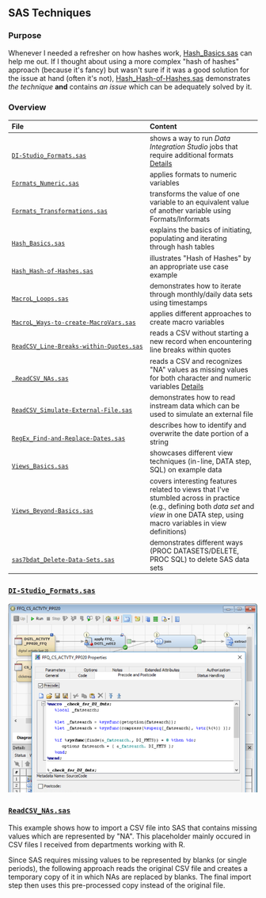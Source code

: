 ## SAS Techniques

### Purpose

Whenever I needed a refresher on how hashes work, [Hash_Basics.sas](https://github.com/j-honnacker/data-mgmt-SAS/blob/master/SAS-techniques/Hash_Basics.sas "Hash_Basics.sas") can help me out. If I thought about using a more complex "hash of hashes" approach (because it's fancy) but wasn't sure if it was a good solution for the issue at hand (often it's not), [Hash_Hash-of-Hashes.sas](https://github.com/j-honnacker/data-mgmt-SAS/blob/master/SAS-techniques/Hash_Hash-of-Hashes.sas "Hash_Hash-of-Hashes.sas") demonstrates *the technique* **and** contains *an issue* which can be adequately solved by it.


### Overview

<table>

<thead>
<tr>
<th align="left">File</th>
<th align="left">Content</th>
</tr>
</thead>

<tbody>

<!-- DI-Studio_Formats.sas -->
<tr>

<td align="left">
<code><a target="_blank" rel="noopener noreferrer" href="https://github.com/j-honnacker/data-mgmt-SAS/blob/master/SAS-techniques/DI-Studio_Formats.sas">
DI-Studio_Formats.sas
</a></code>
</td>

<td align="left">
shows a way to run <i>Data Integration Studio</i> jobs that require additional formats <a href="#DI-Studio_Formats">Details</a>
</td>
</tr>


<!-- Formats_Numeric.sas -->
<tr>

<td align="left">
<code><a target="_blank" rel="noopener noreferrer" href="https://github.com/j-honnacker/data-mgmt-SAS/blob/master/SAS-techniques/Formats_Numeric.sas">
Formats_Numeric.sas
</a></code>
</td>

<td align="left">
applies formats to numeric variables
</td>
</tr>


<!-- Formats_Transformations.sas -->
<tr>

<td align="left">
<code><a target="_blank" rel="noopener noreferrer" href="https://github.com/j-honnacker/data-mgmt-SAS/blob/master/SAS-techniques/Formats_Transformations.sas">
Formats_Transformations.sas
</a></code>
</td>

<td align="left">
transforms the value of one variable to an equivalent value of another variable using Formats/Informats
</td>
</tr>


<!-- Hash_Basics.sas --> 
<tr>

<td align="left">
<code><a target="_blank" rel="noopener noreferrer" href="https://github.com/j-honnacker/data-mgmt-SAS/blob/master/SAS-techniques/Hash_Basics.sas">
Hash_Basics.sas
</a></code>
</td>

<td align="left">
explains the basics of initiating, populating and iterating through hash tables
</td>
</tr>


<!-- Hash_Hash-of-Hashes.sas --> 
<tr>

<td align="left">
<code><a target="_blank" rel="noopener noreferrer" href="https://github.com/j-honnacker/data-mgmt-SAS/blob/master/SAS-techniques/Hash_Hash-of-Hashes.sas">
Hash_Hash&#8209;of&#8209;Hashes.sas
</a></code>
</td>

<td align="left">
illustrates "Hash of Hashes" by an appropriate use case example
</td>

</tr>


<!-- MacroL_Loops.sas --> 
<tr>

<td align="left">
<code><a target="_blank" rel="noopener noreferrer" href="https://github.com/j-honnacker/data-mgmt-SAS/blob/master/SAS-techniques/MacroL_Loops.sas">
MacroL_Loops.sas
</a></code>
</td>

<td align="left">
demonstrates how to iterate through monthly/daily data sets using timestamps
</td>

</tr>


<!-- MacroL_Loops.sa --> 
<tr>

<td align="left">
<code><a target="_blank" rel="noopener noreferrer" href="https://github.com/j-honnacker/data-mgmt-SAS/blob/master/SAS-techniques/MacroL_Ways-to-create-MacroVars.sas">
MacroL_Ways&#8209;to&#8209;create&#8209;MacroVars.sas
</a></code>
</td>

<td align="left">
applies different approaches to create macro variables
</td>

</tr>


<!-- ReadCSV_Find-and-Replace-Dates.sas -->
<tr>

<td align="left">
<code><a target="_blank" rel="noopener noreferrer" href="https://github.com/j-honnacker/data-mgmt-SAS/blob/master/SAS-techniques/ReadCSV_Line-Breaks-within-Quotes.sas">
ReadCSV_Line&#8209;Breaks&#8209;within&#8209;Quotes.sas
</a></code>
</td>

<td align="left">
reads a CSV without starting a new record when encountering line breaks within quotes
</td>

</tr>


<!-- ReadCSV_NAs.sas -->
<tr>

<td align="left">
<code><a target="_blank" rel="noopener noreferrer" href="https://github.com/j-honnacker/data-mgmt-SAS/blob/master/SAS-techniques/ReadCSV_NAs.sas">
 ReadCSV_NAs.sas
</a></code>
</td>

<td align="left">
reads a CSV and recognizes "NA" values as missing values for both character and numeric variables <a href="#ReadCSV-NAs">Details</a>
</td>

</tr>


<!-- ReadCSV_Simulate-External-File.sas -->
<tr>

<td align="left">
<code><a target="_blank" rel="noopener noreferrer" href="https://github.com/j-honnacker/data-mgmt-SAS/blob/master/SAS-techniques/ReadCSV_Simulate-External-File.sas">
ReadCSV_Simulate&#8209;External&#8209;File.sas
</a></code>
</td>

<td align="left">
demonstrates how to read instream data which can be used to simulate an external file
</td>

</tr>


<!-- RegEx_Find-and-Replace-Dates.sas -->
<tr>

<td align="left">
<code><a target="_blank" rel="noopener noreferrer" href="https://github.com/j-honnacker/data-mgmt-SAS/blob/master/SAS-techniques/RegEx_Find-and-Replace-Dates.sas">
RegEx_Find-and-Replace-Dates.sas
</a></code>
</td>

<td align="left">
describes how to identify and overwrite the date portion of a string
</td>

</tr>


<!-- Views_Basics.sas -->
<tr>

<td align="left">
<code><a target="_blank" rel="noopener noreferrer" href="https://github.com/j-honnacker/data-mgmt-SAS/blob/master/SAS-techniques/Views_Basics.sas">
Views_Basics.sas
</a></code>
</td>

<td align="left">
showcases different view techniques (in-line, DATA step, SQL) on example data
</td>

</tr>


<!-- Views_Beyond-Basics.sas -->
<tr>

<td align="left">
<code><a target="_blank" rel="noopener noreferrer" href="https://github.com/j-honnacker/data-mgmt-SAS/blob/master/SAS-techniques/Views_Beyond-Basics.sas">
Views_Beyond&#8209;Basics.sas
</code></a>
</td>

<td align="left">
covers interesting features related to views that I've stumbled across in practice
(e.g., defining both <i>data set</i> and <i>view</i> in one DATA step, using macro variables in view definitions)
</td>

</tr>


<!-- sas7bdat_Delete-Data-Sets.sas -->
<tr>

<td align="left">
<code><a target="_blank" rel="noopener noreferrer" href="https://github.com/j-honnacker/data-mgmt-SAS/blob/master/SAS-techniques/sas7bdat_Delete-Data-Sets.sas">
sas7bdat_Delete&#8209;Data&#8209;Sets.sas
</code></a>
</td>

<td align="left">
demonstrates different ways (PROC DATASETS/DELETE, PROC SQL) to delete SAS data sets
</td>

</tr>

</tbody>

</table>


<a id='DI-Studio_Formats'></a>
### <code><a target="_blank" rel="noopener noreferrer" href="https://github.com/j-honnacker/data-mgmt-SAS/blob/master/SAS-techniques/DI-Studio_Formats.sas">DI-Studio_Formats.sas</a></code>

<img src="https://github.com/j-honnacker/data-mgmt-SAS/blob/README/DI-Studio_Precode.PNG" alt="Precode tab of a DI Studio job" width="600"/>


<a id='ReadCSV-NAs'></a>
### <code><a target="_blank" rel="noopener noreferrer" href="https://github.com/j-honnacker/data-mgmt-SAS/blob/master/SAS-techniques/ReadCSV_NAs.sas">ReadCSV_NAs.sas</a></code>

This example shows how to import a CSV file into SAS that contains missing values which are represented by "NA". This placeholder mainly occured in CSV files I received from departments working with R.

Since SAS requires missing values to be represented by blanks (or single periods), the following approach reads the original CSV file and creates a temporary copy of it in which NAs are replaced by blanks. The final import step then uses this pre-processed copy instead of the original file.
